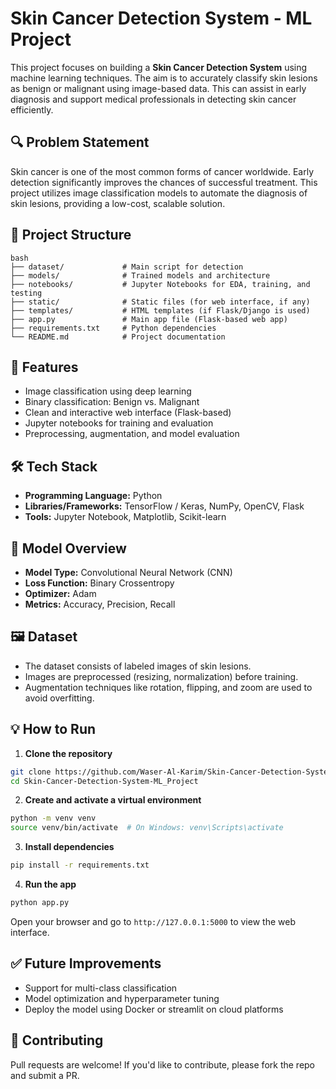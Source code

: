 # Skin Cancer Detection System - ML Project

This project focuses on building a **Skin Cancer Detection System** using machine learning techniques. The aim is to accurately classify skin lesions as benign or malignant using image-based data. This can assist in early diagnosis and support medical professionals in detecting skin cancer efficiently.

## 🔍 Problem Statement

Skin cancer is one of the most common forms of cancer worldwide. Early detection significantly improves the chances of successful treatment. This project utilizes image classification models to automate the diagnosis of skin lesions, providing a low-cost, scalable solution.

## 📂 Project Structure
```
bash
├── dataset/             # Main script for detection
├── models/              # Trained models and architecture
├── notebooks/           # Jupyter Notebooks for EDA, training, and testing
├── static/              # Static files (for web interface, if any)
├── templates/           # HTML templates (if Flask/Django is used)
├── app.py               # Main app file (Flask-based web app)
├── requirements.txt     # Python dependencies
└── README.md            # Project documentation

```


## 🚀 Features

- Image classification using deep learning
- Binary classification: Benign vs. Malignant
- Clean and interactive web interface (Flask-based)
- Jupyter notebooks for training and evaluation
- Preprocessing, augmentation, and model evaluation

## 🛠️ Tech Stack

- **Programming Language:** Python
- **Libraries/Frameworks:** TensorFlow / Keras, NumPy, OpenCV, Flask
- **Tools:** Jupyter Notebook, Matplotlib, Scikit-learn

## 🧠 Model Overview

- **Model Type:** Convolutional Neural Network (CNN)
- **Loss Function:** Binary Crossentropy
- **Optimizer:** Adam
- **Metrics:** Accuracy, Precision, Recall

## 🖼️ Dataset

- The dataset consists of labeled images of skin lesions.
- Images are preprocessed (resizing, normalization) before training.
- Augmentation techniques like rotation, flipping, and zoom are used to avoid overfitting.

## 💡 How to Run

1. **Clone the repository**

```bash
git clone https://github.com/Waser-Al-Karim/Skin-Cancer-Detection-System-ML_Project.git
cd Skin-Cancer-Detection-System-ML_Project
```
2. **Create and activate a virtual environment**

```bash
python -m venv venv
source venv/bin/activate  # On Windows: venv\Scripts\activate

```
3. **Install dependencies**

```bash
pip install -r requirements.txt

```

4. **Run the app**

```bash
python app.py

```

Open your browser and go to `http://127.0.0.1:5000` to view the web interface.

## ✅ Future Improvements

- Support for multi-class classification
- Model optimization and hyperparameter tuning
- Deploy the model using Docker or streamlit on cloud platforms

## 🤝 Contributing

Pull requests are welcome! If you'd like to contribute, please fork the repo and submit a PR.
